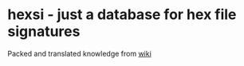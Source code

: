 # hexsi - just a database for hex file signatures

Packed and translated knowledge from [wiki](https://en.wikipedia.org/wiki/List_of_file_signatures)
